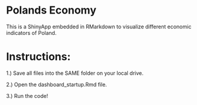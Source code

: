 # Polands Economy
This is a ShinyApp embedded in RMarkdown to visualize different economic indicators of Poland.

# Instructions:

1.) Save all files into the SAME folder on your local drive.

2.) Open the dashboard_startup.Rmd file.

3.) Run the code!
